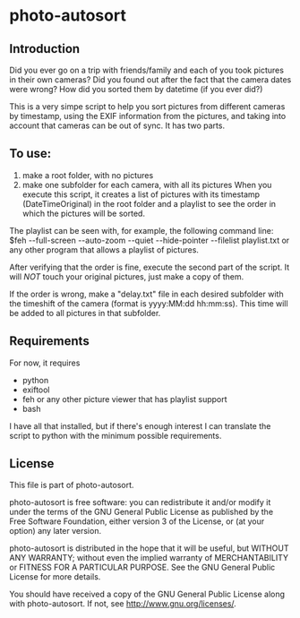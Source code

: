 photo-autosort
==============

Introduction
------------
Did you ever go on a trip with friends/family and each of you took
pictures in their own cameras? Did you found out after the fact that the
camera dates were wrong? How did you sorted them by datetime (if you ever
did?)

This is a very simpe script to help you sort pictures from different
cameras by timestamp, using the EXIF information from the pictures, and
taking into account that cameras can be out of sync. It has two parts.

To use:
-------
1. make a root folder, with no pictures
2. make one subfolder for each camera, with all its pictures
When you execute this script, it creates a list of pictures with its
timestamp (DateTimeOriginal) in the root folder and a playlist to see the
order in which the pictures will be sorted.

The playlist can be seen with, for example, the following command line:
$feh --full-screen --auto-zoom --quiet --hide-pointer --filelist playlist.txt
or any other program that allows a playlist of pictures.

After verifying that the order is fine, execute the second part of the
script. It will *NOT* touch your original pictures, just make a copy of
them.

If the order is wrong, make a "delay.txt" file in each desired subfolder
with the timeshift of the camera (format is yyyy:MM:dd hh:mm:ss). This
time will be added to all pictures in that subfolder.

Requirements
------------
For now, it requires
* python
* exiftool
* feh or any other picture viewer that has playlist support
* bash

I have all that installed, but if there's enough interest I can translate
the script to python with the minimum possible requirements.

License
-------
This file is part of photo-autosort.

photo-autosort is free software: you can redistribute it and/or modify
it under the terms of the GNU General Public License as published by
the Free Software Foundation, either version 3 of the License, or
(at your option) any later version.

photo-autosort is distributed in the hope that it will be useful,
but WITHOUT ANY WARRANTY; without even the implied warranty of
MERCHANTABILITY or FITNESS FOR A PARTICULAR PURPOSE.  See the
GNU General Public License for more details.

You should have received a copy of the GNU General Public License
along with photo-autosort.  If not, see <http://www.gnu.org/licenses/>.

